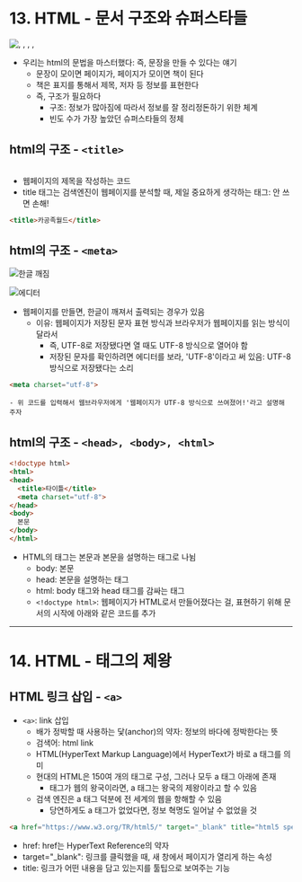 # 13. HTML - 문서 구조와 슈퍼스타들

![<head>, <body>, <html>, <title>, <meta>](https://s3-ap-northeast-2.amazonaws.com/opentutorials-user-file/module/3135/7664.png)

- 우리는 html의 문법을 마스터했다: 즉, 문장을 만들 수 있다는 얘기
    - 문장이 모이면 페이지가, 페이지가 모이면 책이 된다
    - 책은 표지를 통해서 제목, 저자 등 정보를 표현한다
    - 즉, 구조가 필요하다
        - 구조: 정보가 많아짐에 따라서 정보를 잘 정리정돈하기 위한 체계
        - 빈도 수가 가장 높았던 슈퍼스타들의 정체

## html의 구조 - `<title>`

![<title>](https://s3-ap-northeast-2.amazonaws.com/opentutorials-user-file/module/3135/7665.png)

- 웹페이지의 제목을 작성하는 코드
- title 태그는 검색엔진이 웹페이지를 분석할 때, 제일 중요하게 생각하는 태그: 안 쓰면 손해!

```html
<title>카공족월드</title>
```

## html의 구조 - `<meta>`

![한글 깨짐](https://s3-ap-northeast-2.amazonaws.com/opentutorials-user-file/module/3135/7666.png)

![에디터](https://s3-ap-northeast-2.amazonaws.com/opentutorials-user-file/module/3135/7667.png)

- 웹페이지를 만들면, 한글이 깨져서 출력되는 경우가 있음
    - 이유: 웹페이지가 저장된 문자 표현 방식과 브라우저가 웹페이지를 읽는 방식이 달라서
        - 즉, UTF-8로 저장됐다면 열 때도 UTF-8 방식으로 열어야 함
        - 저장된 문자를 확인하려면 에디터를 보라, 'UTF-8'이라고 써 있음: UTF-8 방식으로 저장됐다는 소리

```html
<meta charset="utf-8">
```
    - 위 코드를 입력해서 웹브라우저에게 '웹페이지가 UTF-8 방식으로 쓰여졌어!'라고 설명해 주자


## html의 구조 - `<head>, <body>, <html>`

```html
<!doctype html>
<html>
<head>
  <title>타이틀</title>
  <meta charset="utf-8">
</head>
<body>
  본문
</body>
</html>
```

- HTML의 태그는 본문과 본문을 설명하는 태그로 나뉨
    - body: 본문
    - head: 본문을 설명하는 태그
    - html: body 태그와 head 태그를 감싸는 태그
    - `<!doctype html>`: 웹페이지가 HTML로서 만들어졌다는 걸, 표현하기 위해 문서의 시작에 아래와 같은 코드를 추가

---

# 14. HTML - 태그의 제왕

## HTML 링크 삽입 - `<a>`

- `<a>`: link 삽입
    - 배가 정박할 때 사용하는 닻(anchor)의 약자: 정보의 바다에 정박한다는 뜻
    - 검색어: html link
    - HTML(HyperText Markup Language)에서 HyperText가 바로 a 태그를 의미
    - 현대의 HTML은 150여 개의 태그로 구성, 그러나 모두 a 태그 아래에 존재
        - 태그가 웹의 왕국이라면, a 태그는 왕국의 제왕이라고 할 수 있음
    - 검색 엔진은 a 태그 덕분에 전 세계의 웹을 항해할 수 있음
        - 당연하게도 a 태그가 없었다면, 정보 혁명도 일어날 수 없었을 것

```html
<a href="https://www.w3.org/TR/html5/" target="_blank" title="html5 specification">Hypertext Markup Language (HTML)</a>
```

- href: href는 HyperText Reference의 약자
- target="_blank": 링크를 클릭했을 때, 새 창에서 페이지가 열리게 하는 속성
- title: 링크가 어떤 내용을 담고 있는지를 툴팁으로 보여주는 기능


